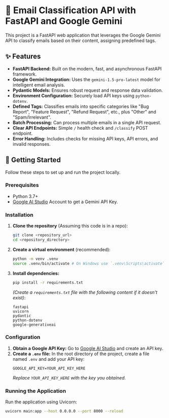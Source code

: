 # 📧 Email Classification API with FastAPI and Google Gemini

This project is a FastAPI web application that leverages the Google Gemini API to classify emails based on their content, assigning predefined tags.

## ✨ Features

- **FastAPI Backend:** Built on the modern, fast, and asynchronous FastAPI framework.
- **Google Gemini Integration:** Uses the `gemini-1.5-pro-latest` model for intelligent email analysis.
- **Pydantic Models:** Ensures robust request and response data validation.
- **Environment Configuration:** Securely load API keys using `python-dotenv`.
- **Defined Tags:** Classifies emails into specific categories like "Bug Report", "Feature Request", "Refund Request", etc., plus "Other" and "Spam/Irrelevant".
- **Batch Processing:** Can process multiple emails in a single API request.
- **Clear API Endpoints:** Simple `/` health check and `/classify` POST endpoint.
- **Error Handling:** Includes checks for missing API keys, API errors, and invalid responses.

## 🚀 Getting Started

Follow these steps to set up and run the project locally.

### Prerequisites

- Python 3.7+
- [Google AI Studio](https://aistudio.google.com/) Account to get a Gemini API Key.

### Installation

1.  **Clone the repository** (Assuming this code is in a repo):
    ```bash
    git clone <repository_url>
    cd <repository_directory>
    ```
2.  **Create a virtual environment** (recommended):
    ```bash
    python -m venv .venv
    source .venv/bin/activate # On Windows use `.venv\Scripts\activate`
    ```
3.  **Install dependencies:**
    ```bash
    pip install -r requirements.txt
    ```
    _(Create a `requirements.txt` file with the following content if it doesn't exist)_:
    ```
    fastapi
    uvicorn
    pydantic
    python-dotenv
    google-generativeai
    ```

### Configuration

1.  **Obtain a Google API Key:** Go to [Google AI Studio](https://aistudio.google.com/) and create an API key.
2.  **Create a `.env` file:** In the root directory of the project, create a file named `.env` and add your API key:
    ```dotenv
    GOOGLE_API_KEY=YOUR_API_KEY_HERE
    ```
    _Replace `YOUR_API_KEY_HERE` with the key you obtained._

### Running the Application

Run the application using Uvicorn:

```bash
uvicorn main:app --host 0.0.0.0 --port 8000 --reload
```
